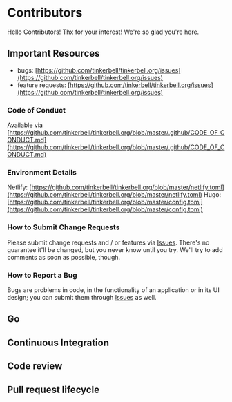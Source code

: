 # Contributors

Hello Contributors!  Thx for your interest! We're so glad you're here. 

## Important Resources
  - bugs: [https://github.com/tinkerbell/tinkerbell.org/issues](https://github.com/tinkerbell/tinkerbell.org/issues)
  - feature requests: [https://github.com/tinkerbell/tinkerbell.org/issues](https://github.com/tinkerbell/tinkerbell.org/issues)

### Code of Conduct
Available via [https://github.com/tinkerbell/tinkerbell.org/blob/master/.github/CODE_OF_CONDUCT.md](https://github.com/tinkerbell/tinkerbell.org/blob/master/.github/CODE_OF_CONDUCT.md)

### Environment Details
Netlify: [https://github.com/tinkerbell/tinkerbell.org/blob/master/netlify.toml](https://github.com/tinkerbell/tinkerbell.org/blob/master/netlify.toml)
Hugo: [https://github.com/tinkerbell/tinkerbell.org/blob/master/config.toml](https://github.com/tinkerbell/tinkerbell.org/blob/master/config.toml)

### How to Submit Change Requests
Please submit change requests and / or features via [Issues](https://github.com/tinkerbell/tinkerbell.org/issues). There's no guarantee it'll be changed, but you never know until you try. We'll try to add comments as soon as possible, though.

### How to Report a Bug
Bugs are problems in code, in the functionality of an application or in its UI design; you can submit them through [Issues](https://github.com/tinkerbell/tinkerbell.org/issues) as well.

## Go

## Continuous Integration

## Code review

## Pull request lifecycle
